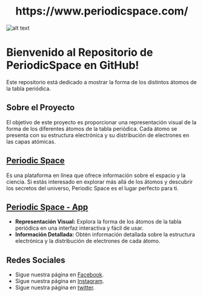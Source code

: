 <h1 align="center">https://www.periodicspace.com/</h1>


![alt text](https://parencode.github.io/periodicspace/images/universoMini_logo3-1024x1024.png)


# Bienvenido al Repositorio de PeriodicSpace en GitHub!

Este repositorio está dedicado a mostrar la forma de los distintos átomos de la tabla periódica.

## Sobre el Proyecto

El objetivo de este proyecto es proporcionar una representación visual de la forma de los diferentes átomos de la tabla periódica. Cada átomo se presenta con su estructura electrónica y su distribución de electrones en las capas atómicas.

## [Periodic Space](https://www.periodicspace.com/) 

Es una plataforma en línea que ofrece información sobre el espacio y la ciencia. Si estás interesado en explorar más allá de los átomos y descubrir los secretos del universo, Periodic Space es el lugar perfecto para ti.

## [Periodic Space - App](https://periodicspace.com/app/)

- **Representación Visual:** Explora la forma de los átomos de la tabla periódica en una interfaz interactiva y fácil de usar.
- **Información Detallada:** Obtén información detallada sobre la estructura electrónica y la distribución de electrones de cada átomo.



## Redes Sociales

- Sigue nuestra página en [Facebook](https://www.facebook.com/Periodicspace).
- Sigue nuestra página en [Instagram](https://www.instagram.com/periodicspace_com/).
- Sigue nuestra página en [twitter](https://twitter.com/periodicspace).

